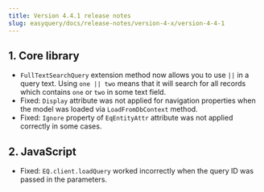 ```yaml
---
title: Version 4.4.1 release notes
slug: easyquery/docs/release-notes/version-4-x/version-4-4-1
---
```



## 1. Core library

* `FullTextSearchQuery` extension method now allows you to use `||` in a query text. Using `one || two` means that it will search for all records which contains `one` or `two` in some text field. 
* Fixed: `Display` attribute was not applied for navigation properties when the model was loaded via `LoadFromDbContext` method.
* Fixed: `Ignore` property of `EqEntityAttr` attribute was not applied correctly in some cases.

## 2. JavaScript
 
* Fixed: `EQ.client.loadQuery` worked incorrectly when the query ID was passed in the parameters.
